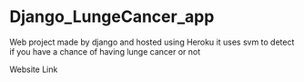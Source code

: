# Django_LungeCancer_app

Web project made by django and hosted using Heroku 
it uses svm to detect if you have a chance of having lunge cancer or not

Website Link 
